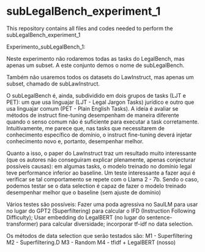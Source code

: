 # subLegalBench_experiment_1
This repository contains all files and codes needed to perform the subLegalBench_experiment_1

Experimento_subLegalBench_1:

Neste experimento não rodaremos todas as tasks do LegalBench, mas apenas um subset. A este conjunto demos o nome de subLegalBench.

Também não usaremos todos os datasets do LawInstruct, mas apenas um subset, chamado de subLawInstruct.

O subLegalBench é, ainda, subdividido em dois grupos de tasks (LJT e PET): um que usa linguajar (LJT - Legal Jargon Tasks) jurídico e outro que usa linguajar comum (PET - Plain English Tasks). A ideia é avaliar se métodos de instruct fine-tuning desempenham de maneira diferente quando o senso comum não é suficiente para executar a task corretamente. Intuitivamente, me parece que, nas tasks que necessitarem de conhecimento específico de domínio, o instruct fine-tuning deverá injetar conhecimento novo e, portanto, desempenhar melhor.

Quanto a isso, o paper do LawInstruct traz um resultado muito interessante (que os autores não conseguiram explicar plenamente, apenas conjecturar possíveis causas): em algumas tasks, o modelo treinado no domínio legal teve performance inferior ao baseline. 
Um teste interessante a fazer aqui é verificar se tal comportamento se repete com o Llama 2 - 7b. Sendo o caso, podemos testar se o data selection é capaz de fazer o modelo treinado desempenhar melhor que o baseline (sem ajuste de domínio)

Vários testes são possíveis:
Fazer uma poda agressiva no SaulLM para usar no lugar do GPT2 (Superfiltering) para calcular o IFD (Instruction Following Difficulty);
Usar embedding do LegalBERT (no lugar do sentence-transformer) para calcular diversidade;
incorporar tf-idf no data selection.




Os métodos de data selection que serão testados são:
M1 - Superfiltering
M2 - Superfiltering.D
M3 - Random
M4 - tfidf + LegalBERT (nosso)

